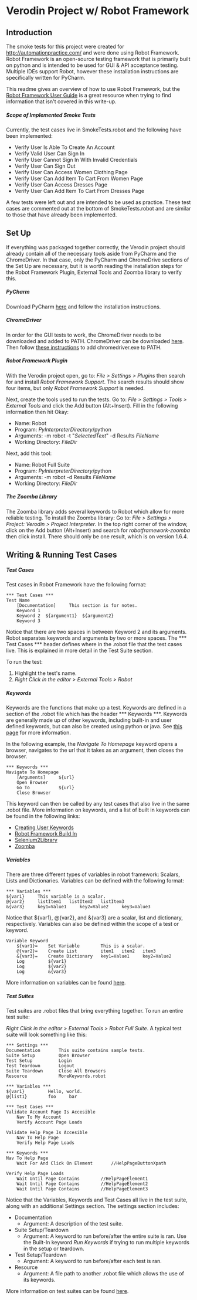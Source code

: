 # Verodin Project w/ Robot Framework

## Introduction
The smoke tests for this project were created for http://automationpractice.com/ and
were done using Robot Framework. Robot Framework is an open-source testing 
framework that is primarily built on python and is intended to be used for GUI & 
API acceptance testing. Multiple IDEs support Robot, however these installation
instructions are specifically written for PyCharm.

This readme gives an overview of how to use Robot Framework, but the [Robot Framework User Guide](http://robotframework.org/robotframework/latest/RobotFrameworkUserGuide.html)
is a great resource when trying to find information that isn't covered in this write-up.

##### Scope of Implemented Smoke Tests
Currently, the test cases live in SmokeTests.robot and the following 
have been implemented:
* Verify User Is Able To Create An Account
* Verify Valid User Can Sign In
* Verify User Cannot Sign In With Invalid Credentials
* Verify User Can Sign Out
* Verify User Can Access Women Clothing Page
* Verify User Can Add Item To Cart From Women Page
* Verify User Can Access Dresses Page
* Verify User Can Add Item To Cart From Dresses Page

A few tests were left out and are intended to be used as practice. These
test cases are commented out at the bottom of SmokeTests.robot and are
similar to those that have already been implemented.
## Set Up
If everything was packaged together correctly, the Verodin project should already contain all of
the necessary tools aside from PyCharm and the ChromeDriver. In that case, only the PyCharm
and ChromeDrive sections of the Set Up are necessary, but it is worth reading the installation
steps for the Robot Framework Plugin, External Tools and Zoomba library to verify this.
##### PyCharm
Download PyCharm [here](https://www.jetbrains.com/pycharm/download/#section=windows)
and follow the installation instructions.
##### ChromeDriver
In order for the GUI tests to work, the ChromeDriver needs to be downloaded and added to PATH. 
ChromeDriver can be downloaded [here](https://sites.google.com/a/chromium.org/chromedriver/).
Then follow [these instructions](https://docs.telerik.com/teststudio/features/test-runners/add-path-environment-variables)
to add chromedriver.exe to PATH.
##### Robot Framework Plugin
With the Verodin project open, go to: _File > Settings > Plugins_ then search for and install 
*Robot Framework Support*. The search results should show four items, but only 
_Robot Framework Support_ is needed.

Next, create the tools used to run the tests. Go to: 
_File > Settings > Tools > External Tools_ and click the Add button (Alt+Insert).
Fill in the following information then hit Okay:
* Name: Robot
* Program: $PyInterpreterDirectory$/python
* Arguments: -m robot -t "$SelectedText$" -d Results $FileName$
* Working Directory: $FileDir$

Next, add this tool:
* Name: Robot Full Suite
* Program: $PyInterpreterDirectory$/python
* Arguments: -m robot -d Results $FileName$
* Working Directory: $FileDir$
##### The Zoomba Library
The Zoomba library adds several keywords to Robot which allow for more reliable
testing. To install the Zoomba library:
Go to: _File > Settings > Project: Verodin > Project Interpreter_.
In the top right corner of the window, click on the Add button (Alt+Insert) and
search for *robotframework-zoomba* then click install. There should only be one 
result, which is on version 1.6.4.
## Writing & Running Test Cases
##### Test Cases
Test cases in Robot Framework have the following format:

```robotframework
*** Test Cases ***
Test Name
    [Documentation]     This section is for notes.
    Keyword 1
    Keyword 2  ${argument1}  ${argument2}
    Keyword 3
```
Notice that there are two spaces in between Keyword 2 and its arguments. Robot 
separates keywords and arguments by two or more spaces. The *** Test Cases ***
header defines where in the .robot file that the test cases live. This is explained
in more detail in the Test Suite section.

To run the test:
1. Highlight the test's name.
2. _Right Click in the editor > External Tools > Robot_
##### Keywords
Keywords are the functions that make up a test. Keywords are defined in a section
of the .robot file which has the header *** Keywords ***. Keywords are generally
made up of other keywords, including built-in and user defined keywords, but can 
also be created using python or java. See [this page](http://robotframework.org/robotframework/latest/RobotFrameworkUserGuide.html#creating-test-libraries)
for more information.

In the following example, the *Navigate To Homepage* keyword opens a browser, navigates to the 
url that it takes as an argument, then closes the browser.
```robotframework
*** Keywords ***
Navigate To Homepage
    [Arguments]     ${url}
    Open Browser
    Go To           ${url}
    Close Browser
```
This keyword can then be called by any test cases that also live in the same
.robot file. More information on keywords, and a list of built in keywords can be
found in the following links:
* [Creating User Keywords](http://robotframework.org/robotframework/latest/RobotFrameworkUserGuide.html#creating-user-keywords)
* [Robot Framework Build In](http://robotframework.org/robotframework/latest/libraries/BuiltIn.html#Set%20Variable)
* [Selenium2Library](http://robotframework.org/Selenium2Library/Selenium2Library.html)
* [Zoomba](https://github.com/Accruent/zoomba/tree/master/src/Zoomba)
##### Variables
There are three different types of variables in robot framework: Scalars, Lists and
Dictionaries. Variables can be defined with the following format:
```robotframework
*** Variables ***
${var1}     This variable is a scalar.
@{var2}     listItem1   listItem2   listItem3
&{var3}     key1=Value1     key2=Value2     key3=Value3
```
Notice that ${var1}, @{var2}, and &{var3} are a scalar, list and dictionary, 
respectively. Variables can also be defined within the scope of a test or keyword.
```robotframework
Variable Keyword
    ${var1}=    Set Variable        This is a scalar.
    @{var2}=    Create List         item1   item2   item3    
    &{var3}=    Create Dictionary   key1=Value1     key2=Value2
    Log         ${var1}
    Log         ${var2}
    Log         &{var3}
```
More information on variables can be found [here](http://robotframework.org/robotframework/latest/libraries/BuiltIn.html#Set%20Variable).
##### Test Suites
Test suites are .robot files that bring everything together. To run an entire test
suite:

*Right Click in the editor > External Tools > Robot Full Suite*. A typical test suite will 
look something like this:
```robotframework
*** Settings ***
Documentation       This suite contains sample tests.
Suite Setup         Open Browser
Test Setup          Login
Test Teardown       Logout
Suite Teardown      Close All Browsers
Resource            MoreKeywords.robot

*** Variables ***
${var1}         Hello, world.
@{list1}        foo     bar

*** Test Cases ***
Validate Account Page Is Accesible
    Nav To My Account
    Verify Account Page Loads
    
Validate Help Page Is Accesible
    Nav To Help Page
    Verify Help Page Loads
    
*** Keywords ***
Nav To Help Page
    Wait For And Click On Element       //HelpPageButtonXpath
    
Verify Help Page Loads
    Wait Until Page Contains        //HelpPageElement1
    Wait Until Page Contains        //HelpPageElement2
    Wait Until Page Contains        //HelpPageElement3
```
Notice that the Variables, Keywords and Test Cases all live in the test suite, along with
an additional Settings section. The settings section includes: 
* Documentation
    * Argument: A description of the test suite.
* Suite Setup/Teardown
    * Argument: A keyword to run before/after the entire suite is ran. Use the Built-In
    keyword *Run Keywords* if trying to run multiple keywords in the setup or
    teardown.
* Test Setup/Teardown
    * Argument: A keyword to run before/after each test is ran.
* Resource
    * Argument: A file path to another .robot file which allows the use of its keywords.

More information on test suites can be found [here](http://robotframework.org/robotframework/latest/RobotFrameworkUserGuide.html#creating-test-suites).
